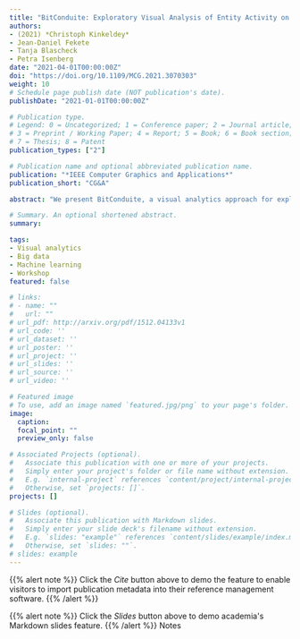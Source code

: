 ```yaml
---
title: "BitConduite: Exploratory Visual Analysis of Entity Activity on the Bitcoin Network"
authors:
- (2021) *Christoph Kinkeldey*
- Jean-Daniel Fekete
- Tanja Blascheck
- Petra Isenberg
date: "2021-04-01T00:00:00Z"
doi: "https://doi.org/10.1109/MCG.2021.3070303"
weight: 10
# Schedule page publish date (NOT publication's date).
publishDate: "2021-01-01T00:00:00Z"

# Publication type.
# Legend: 0 = Uncategorized; 1 = Conference paper; 2 = Journal article;
# 3 = Preprint / Working Paper; 4 = Report; 5 = Book; 6 = Book section;
# 7 = Thesis; 8 = Patent
publication_types: ["2"]

# Publication name and optional abbreviated publication name.
publication: "*IEEE Computer Graphics and Applications*"
publication_short: "CG&A"

abstract: "We present BitConduite, a visual analytics approach for explorative analysis of financial activity within the Bitcoin network, offering a view on transactions aggregated by entities, i.e. by individuals, companies or other groups actively using Bitcoin. BitConduite makes Bitcoin data accessible to non-technical experts through a guided workflow around entities analyzed according to several activity metrics. Analyses can be conducted at different scales, from large groups of entities down to single entities. BitConduite also enables analysts to cluster entities to identify groups of similar activities as well as to explore characteristics and temporal patterns of transactions. To assess the value of our approach, we collected feedback from domain experts."

# Summary. An optional shortened abstract.
summary:

tags:
- Visual analytics
- Big data
- Machine learning
- Workshop
featured: false

# links:
# - name: ""
#   url: ""
# url_pdf: http://arxiv.org/pdf/1512.04133v1
# url_code: ''
# url_dataset: ''
# url_poster: ''
# url_project: ''
# url_slides: ''
# url_source: ''
# url_video: ''

# Featured image
# To use, add an image named `featured.jpg/png` to your page's folder.
image:
  caption:
  focal_point: ""
  preview_only: false

# Associated Projects (optional).
#   Associate this publication with one or more of your projects.
#   Simply enter your project's folder or file name without extension.
#   E.g. `internal-project` references `content/project/internal-project/index.md`.
#   Otherwise, set `projects: []`.
projects: []

# Slides (optional).
#   Associate this publication with Markdown slides.
#   Simply enter your slide deck's filename without extension.
#   E.g. `slides: "example"` references `content/slides/example/index.md`.
#   Otherwise, set `slides: ""`.
# slides: example
---
```


{{% alert note %}}
Click the *Cite* button above to demo the feature to enable visitors to import publication metadata into their reference management software.
{{% /alert %}}

{{% alert note %}}
Click the *Slides* button above to demo academia's Markdown slides feature.
{{% /alert %}}
Notes
